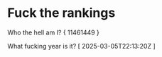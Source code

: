 # Fuck the rankings

Who the hell am I?
{ 11461449 }

What fucking year is it?
[ 2025-03-05T22:13:20Z ]
